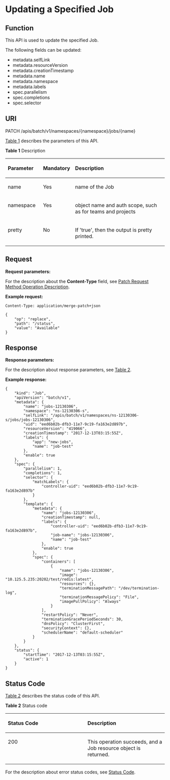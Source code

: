 # Updating a Specified Job<a name="cce_02_0167"></a>

## Function<a name="section44235199"></a>

This API is used to update the specified Job.

The following fields can be updated:

-   metadata.selfLink
-   metadata.resourceVersion
-   metadata.creationTimestamp
-   metadata.name
-   metadata.namespace
-   metadata.labels
-   spec.parallelism
-   spec.completions
-   spec.selector

## URI<a name="section62572474"></a>

PATCH /apis/batch/v1/namespaces/\{namespace\}/jobs/\{name\}

[Table 1](#d0e42697)  describes the parameters of this API.

**Table  1**  Description

<a name="d0e42697"></a>
<table><thead align="left"><tr id="row25506777"><th class="cellrowborder" valign="top" width="22.220000000000002%" id="mcps1.2.4.1.1"><p id="p65652297517"><a name="p65652297517"></a><a name="p65652297517"></a>Parameter</p>
</th>
<th class="cellrowborder" valign="top" width="17.169999999999998%" id="mcps1.2.4.1.2"><p id="p165661629135114"><a name="p165661629135114"></a><a name="p165661629135114"></a>Mandatory</p>
</th>
<th class="cellrowborder" valign="top" width="60.61%" id="mcps1.2.4.1.3"><p id="p14567629115114"><a name="p14567629115114"></a><a name="p14567629115114"></a>Description</p>
</th>
</tr>
</thead>
<tbody><tr id="row63715316"><td class="cellrowborder" valign="top" width="22.220000000000002%" headers="mcps1.2.4.1.1 "><p id="p60666976"><a name="p60666976"></a><a name="p60666976"></a>name</p>
</td>
<td class="cellrowborder" valign="top" width="17.169999999999998%" headers="mcps1.2.4.1.2 "><p id="p15078020"><a name="p15078020"></a><a name="p15078020"></a>Yes</p>
</td>
<td class="cellrowborder" valign="top" width="60.61%" headers="mcps1.2.4.1.3 "><p id="p13360137"><a name="p13360137"></a><a name="p13360137"></a>name of the Job</p>
</td>
</tr>
<tr id="row53132375"><td class="cellrowborder" valign="top" width="22.220000000000002%" headers="mcps1.2.4.1.1 "><p id="p8755152"><a name="p8755152"></a><a name="p8755152"></a>namespace</p>
</td>
<td class="cellrowborder" valign="top" width="17.169999999999998%" headers="mcps1.2.4.1.2 "><p id="p38078717"><a name="p38078717"></a><a name="p38078717"></a>Yes</p>
</td>
<td class="cellrowborder" valign="top" width="60.61%" headers="mcps1.2.4.1.3 "><p id="p64477255"><a name="p64477255"></a><a name="p64477255"></a>object name and auth scope, such as for teams and projects</p>
</td>
</tr>
<tr id="row43424386"><td class="cellrowborder" valign="top" width="22.220000000000002%" headers="mcps1.2.4.1.1 "><p id="p27714369"><a name="p27714369"></a><a name="p27714369"></a>pretty</p>
</td>
<td class="cellrowborder" valign="top" width="17.169999999999998%" headers="mcps1.2.4.1.2 "><p id="p30271441"><a name="p30271441"></a><a name="p30271441"></a>No</p>
</td>
<td class="cellrowborder" valign="top" width="60.61%" headers="mcps1.2.4.1.3 "><p id="p36067674"><a name="p36067674"></a><a name="p36067674"></a>If 'true', then the output is pretty printed.</p>
</td>
</tr>
</tbody>
</table>

## Request<a name="section26281361"></a>

**Request parameters:**

For the description about the  **Content-Type**  field, see  [Patch Request Method Operation Description](patch-request-method-operation-description.md).

**Example request:**

```
Content-Type: application/merge-patch+json
```

```
{
    "op": "replace",
    "path": "/status",
    "value": "Available"
}
```

## Response<a name="section35205659"></a>

**Response parameters:**

For the description about response parameters, see  [Table 2](creating-a-job.md#table8040885).

**Example response:**

```
{
    "kind": "Job",
    "apiVersion": "batch/v1",
    "metadata": {
        "name": "jobs-12130306",
        "namespace": "ns-12130306-s",
        "selfLink": "/apis/batch/v1/namespaces/ns-12130306-s/jobs/jobs-12130306",
        "uid": "eed6b02b-dfb3-11e7-9c19-fa163e2d897b",
        "resourceVersion": "419066",
        "creationTimestamp": "2017-12-13T03:15:55Z",
        "labels": {
            "app": "new-jobs",
            "name": "job-test"
        },
        "enable": true
    },
    "spec": {
        "parallelism": 1,
        "completions": 1,
        "selector": {
            "matchLabels": {
                "controller-uid": "eed6b02b-dfb3-11e7-9c19-fa163e2d897b"
            }
        },
        "template": {
            "metadata": {
                "name": "jobs-12130306",
                "creationTimestamp": null,
                "labels": {
                    "controller-uid": "eed6b02b-dfb3-11e7-9c19-fa163e2d897b",
                    "job-name": "jobs-12130306",
                    "name": "job-test"
                },
                "enable": true
            },
            "spec": {
                "containers": [
                    {
                        "name": "jobs-12130306",
                        "image": "10.125.5.235:20202/test/redis:latest",
                        "resources": {},
                        "terminationMessagePath": "/dev/termination-log",
                        "terminationMessagePolicy": "File",
                        "imagePullPolicy": "Always"
                    }
                ],
                "restartPolicy": "Never",
                "terminationGracePeriodSeconds": 30,
                "dnsPolicy": "ClusterFirst",
                "securityContext": {},
                "schedulerName": "default-scheduler"
            }
        }
    },
    "status": {
        "startTime": "2017-12-13T03:15:55Z",
        "active": 1
    }
}
```

## Status Code<a name="section48415483"></a>

[Table 2](#d0e42791)  describes the status code of this API.

**Table  2**  Status code

<a name="d0e42791"></a>
<table><thead align="left"><tr id="row7304508"><th class="cellrowborder" valign="top" width="50%" id="mcps1.2.3.1.1"><p id="p54794282"><a name="p54794282"></a><a name="p54794282"></a>Status Code</p>
</th>
<th class="cellrowborder" valign="top" width="50%" id="mcps1.2.3.1.2"><p id="p9151897"><a name="p9151897"></a><a name="p9151897"></a>Description</p>
</th>
</tr>
</thead>
<tbody><tr id="row3106225"><td class="cellrowborder" valign="top" width="50%" headers="mcps1.2.3.1.1 "><p id="p50277657"><a name="p50277657"></a><a name="p50277657"></a>200</p>
</td>
<td class="cellrowborder" valign="top" width="50%" headers="mcps1.2.3.1.2 "><p id="p45958393"><a name="p45958393"></a><a name="p45958393"></a>This operation succeeds, and a Job resource object is returned.</p>
</td>
</tr>
</tbody>
</table>

For the description about error status codes, see  [Status Code](status-code.md).


